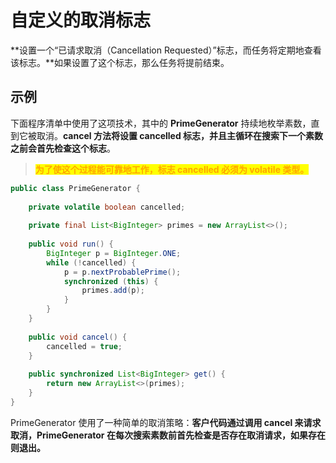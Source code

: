# 自定义的取消标志

**设置一个“已请求取消（Cancellation Requested）”标志，而任务将定期地查看该标志。**如果设置了这个标志，那么任务将提前结束。

## 示例

下面程序清单中使用了这项技术，其中的 **PrimeGenerator** 持续地枚举素数，直到它被取消。**cancel 方法将设置 cancelled 标志，并且主循环在搜索下一个素数之前会首先检查这个标志**。

> <mark style="color:orange;">**为了使这个过程能可靠地工作，标志 cancelled 必须为 volatile 类型。**</mark>

```java
public class PrimeGenerator {
    
    private volatile boolean cancelled;
    
    private final List<BigInteger> primes = new ArrayList<>();
    
    public void run() {
        BigInteger p = BigInteger.ONE;
        while (!cancelled) {
            p = p.nextProbablePrime();
            synchronized (this) {
                primes.add(p);
            }
        }
    }
    
    public void cancel() {
        cancelled = true;
    }
    
    public synchronized List<BigInteger> get() {
        return new ArrayList<>(primes);
    }
}
```

PrimeGenerator 使用了一种简单的取消策略：**客户代码通过调用 cancel 来请求取消，PrimeGenerator 在每次搜索素数前首先检查是否存在取消请求，如果存在则退出。**
